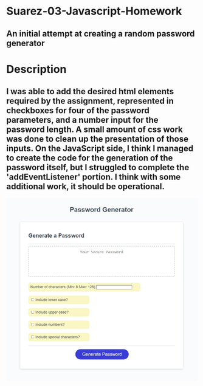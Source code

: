 # Suarez-03-Javascript-Homework

  ## An initial attempt at creating a random password generator

# Description

  ## I was able to add the desired html elements required by the assignment, represented in checkboxes for four of the password parameters, and a number input for the password length. A small amount of css work was done to clean up the presentation of those inputs. On the JavaScript side, I think I managed to create the code for the generation of the password itself, but I struggled to complete the 'addEventListener' portion. I think with some additional work, it should be operational.
  
<img src="./assets/screenshot.jpg" />
